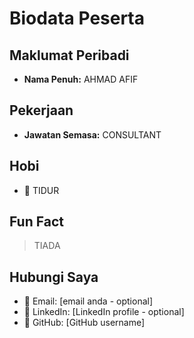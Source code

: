# Biodata Peserta

## Maklumat Peribadi
- **Nama Penuh:** AHMAD AFIF

## Pekerjaan
- **Jawatan Semasa:** CONSULTANT

## Hobi
- 🎯 TIDUR

## Fun Fact
> TIADA

## Hubungi Saya
- 📧 Email: [email anda - optional]
- 🔗 LinkedIn: [LinkedIn profile - optional]
- 🐙 GitHub: [GitHub username]